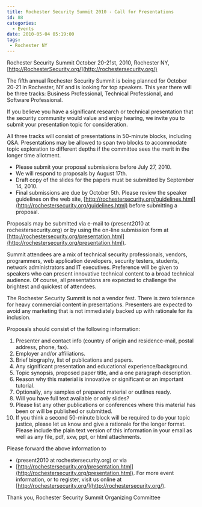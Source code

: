 ```yaml
---
title: Rochester Security Summit 2010 - Call for Presentations
id: 88
categories:
  - Events
date: 2010-05-04 05:19:00
tags:
 - Rochester NY
---
```


Rochester Security Summit October 20-21st, 2010, Rochester NY, [http://RochesterSecurity.org/](http://rochestersecurity.org/)

The fifth annual Rochester Security Summit is being planned for October 20-21 in Rochester, NY and is looking for top speakers. This year there will be three tracks: Business Professional, Technical Professional, and Software Professional.

If you believe you have a significant research or technical presentation that the security community would value and enjoy hearing, we invite you to submit your presentation topic for consideration.

All three tracks will consist of presentations in 50-minute blocks, including Q&amp;A. Presentations may be allowed to span two blocks to accommodate topic exploration to different depths if the committee sees the merit in the longer time allotment.

*   Please submit your proposal submissions before July 27, 2010.
*   We will respond to proposals by August 17th.
*   Draft copy of the slides for the papers must be submitted by September 14, 2010.
*   Final submissions are due by October 5th.
Please review the speaker guidelines on the web site, [http://rochestersecurity.org/guidelines.html](http://rochestersecurity.org/guidelines.html) before submitting a proposal.

Proposals may be submitted via e-mail to (present2010 at rochestersecurity.org) or by using the on-line submission form at [http://rochestersecurity.org/presentation.html](http://rochestersecurity.org/presentation.html).

Summit attendees are a mix of technical security professionals, vendors, programmers, web application developers, security testers, students, network administrators and IT executives. Preference will be given to speakers who can present innovative technical content to a broad technical audience. Of course, all presentations are expected to challenge the brightest and quickest of attendees.

The Rochester Security Summit is not a vendor fest. There is zero tolerance for heavy commercial content in presentations. Presenters are expected to avoid any marketing that is not immediately backed up with rationale for its inclusion.

Proposals should consist of the following information:

1.  Presenter and contact info (country of origin and residence-mail, postal address, phone, fax).
2.  Employer and/or affiliations.
3.  Brief biography, list of publications and papers.
4.  Any significant presentation and educational experience/background.
5.  Topic synopsis, proposed paper title, and a one paragraph description.
6.  Reason why this material is innovative or significant or an important tutorial.
7.  Optionally, any samples of prepared material or outlines ready.
8.  Will you have full text available or only slides?
9.  Please list any other publications or conferences where this material has been or will be published or submitted.
10.  If you think a second 50-minute block will be required to do your topic justice, please let us know and give a rationale for the longer format.
Please include the plain text version of this information in your email as well as any file, pdf, sxw, ppt, or html attachments.

Please forward the above information to

*   (present2010 at rochestersecurity.org) or via
*   [http://rochestersecurity.org/presentation.html](http://rochestersecurity.org/presentation.html).
For more event information, or to register, visit us online at [http://rochestersecurity.org/](http://rochestersecurity.org/).

Thank you,
Rochester Security Summit Organizing Committee